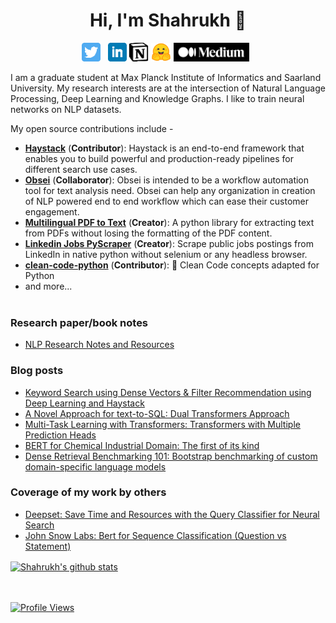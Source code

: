 

<!--
**shahrukhx01/shahrukhx01** is a ✨ _special_ ✨ repository because its `README.md` (this file) appears on your GitHub profile.

Here are some ideas to get you started:

- 🔭 I’m currently working on ...
- 🌱 I’m currently learning ...
- 👯 I’m looking to collaborate on ...
- 🤔 I’m looking for help with ...
- 💬 Ask me about ...
- 📫 How to reach me: ...
- 😄 Pronouns: ...
- ⚡ Fun fact: ...
-->
<h1 align="center">Hi, I'm Shahrukh 👋</h1>
<p align='center'>
<a href="https://twitter.com/shahrukhx001"><img height="30" src="https://github.com/shahrukhx01/shahrukhx01/blob/main/twitter.png?raw=true"></a>&nbsp;&nbsp;
<a href="https://www.linkedin.com/in/shahrukhx01/"><img height="30" src="https://github.com/shahrukhx01/shahrukhx01/blob/main/linkedin.png?raw=true"></a>
<a href="https://wave-position-b97.notion.site/Paper-Book-Notes-by-Shahrukh-96002e8e97c6487ea5fbf8ad4097731a"><img height="30" src="https://github.com/shahrukhx01/shahrukhx01/blob/main/notion.png?raw=true"></a>
<a href="https://huggingface.co/shahrukhx01/"><img height="30" src="https://github.com/shahrukhx01/shahrukhx01/blob/main/huggingface.svg?raw=true"></a>
<a  href="https://medium.com/@shahrukhx01"><img id="medium_link" height="30" src="https://github.com/shahrukhx01/shahrukhx01/blob/main/medium.png?raw=true"></a>&nbsp;&nbsp;
</p>

I am a graduate student at Max Planck Institute of Informatics and Saarland University. My research interests are at the intersection of Natural Language Processing, Deep Learning and Knowledge Graphs. I like to train neural networks on NLP datasets.


My open source contributions include -
- [**Haystack**](https://github.com/deepset-ai/haystack) (**Contributor**): Haystack is an end-to-end framework that enables you to build powerful and production-ready pipelines for different search use cases.<br><!-- &nbsp;&nbsp;&nbsp;&nbsp;&nbsp;&nbsp;&nbsp;&nbsp;&nbsp;&nbsp;<img height="500" align="center" src="https://user-images.githubusercontent.com/6007894/129435485-182e9c15-813f-46f6-be92-26e3526fd6f2.png" /> -->
- [**Obsei**](https://github.com/obsei/obsei) (**Collaborator**): Obsei is intended to be a workflow automation tool for text analysis need. Obsei can help any organization in creation of NLP powered end to end workflow which can ease their customer engagement.
- [**Multilingual PDF to Text**](https://github.com/shahrukhx01/multilingual-pdf2text) (**Creator**): A python library for extracting text from PDFs without losing the formatting of the PDF content.
- [**Linkedin Jobs PyScraper**](https://github.com/shahrukhx01/linkedin-jobs-pyscraper) (**Creator**): Scrape public jobs postings from LinkedIn in native python without selenium or any headless browser.
- [**clean-code-python**](https://github.com/zedr/clean-code-python) (**Contributor**): 🛁 Clean Code concepts adapted for Python
- and more...
<br/><br/>


### Research paper/book notes
<!-- BLOG-POST-LIST:START -->
- [NLP Research Notes and Resources](https://wave-position-b97.notion.site/Paper-Book-Notes-by-Shahrukh-96002e8e97c6487ea5fbf8ad4097731a)

### Blog posts
<!-- BLOG-POST-LIST:START -->
- [Keyword Search using Dense Vectors & Filter Recommendation using Deep Learning and Haystack](https://medium.com/@shahrukhx01/keyword-search-using-dense-vectors-filter-recommendation-using-deep-learning-and-haystack-5b242de176d1)
- [A Novel Approach for text-to-SQL: Dual Transformers Approach](https://medium.com/@shahrukhx01/a-novel-approach-for-text-to-sql-dual-transformers-approach-e2a285dfb630)
- [Multi-Task Learning with Transformers: Transformers with Multiple Prediction Heads](https://medium.com/@shahrukhx01/multi-task-learning-with-transformers-part-1-multi-prediction-heads-b7001cf014bf)
- [BERT for Chemical Industrial Domain: The first of its kind](https://medium.com/@shahrukhx01/bert-for-chemical-industrial-domain-the-first-of-its-kind-ae7e2c09708a)
- [Dense Retrieval Benchmarking 101: Bootstrap benchmarking of custom domain-specific language models](https://medium.com/@shahrukhx01/dense-retrieval-benchmarking-101-bootstrap-benchmarking-of-custom-domain-specific-language-models-f9cb53125c84)
<!-- BLOG-POST-LIST:END -->

### Coverage of my work by others
<!-- Coverage-POST-LIST:START -->
- [Deepset: Save Time and Resources with the Query Classifier for Neural Search](https://www.deepset.ai/blog/save-resources-with-query-classifier-for-neural-search)
- [John Snow Labs: Bert for Sequence Classification (Question vs Statement)](https://nlp.johnsnowlabs.com/2021/11/04/bert_sequence_classifier_question_statement_en.html)
<!-- Coverage-POST-LIST:END -->

<a align="center" href="https://github.com/anuraghazra/github-readme-stats">
  <img align="center" src="https://github-readme-stats.anuraghazra1.vercel.app/api?username=shahrukhx01&show_icons=true&include_all_commits=true&theme=material-palenight" alt="Shahrukh's github stats" />
</a>

<br/><br/>
[![Profile Views](https://komarev.com/ghpvc/?username=shahrukhx01&color=blue&style=plastic)](https://github.com/shahrukhx01)
